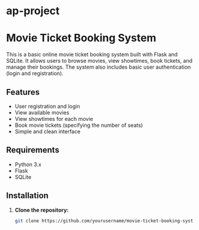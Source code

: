 # ap-project
# Movie Ticket Booking System

This is a basic online movie ticket booking system built with Flask and SQLite. It allows users to browse movies, view showtimes, book tickets, and manage their bookings. The system also includes basic user authentication (login and registration).

## Features

- User registration and login
- View available movies
- View showtimes for each movie
- Book movie tickets (specifying the number of seats)
- Simple and clean interface

## Requirements

- Python 3.x
- Flask
- SQLite

## Installation

1. **Clone the repository:**

   ```bash
   git clone https://github.com/yourusername/movie-ticket-booking-system.git
